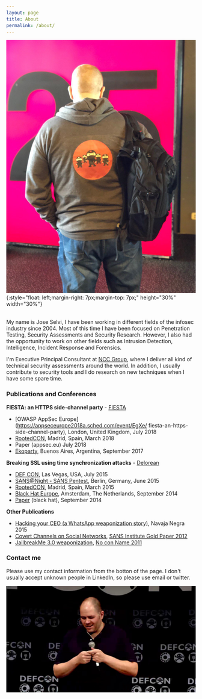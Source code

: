 ```yaml
---
layout: page
title: About
permalink: /about/
---
```


![](/images/jselvincc.jpg){:style="float: left;margin-right: 7px;margin-top: 7px;" height="30%" width="30%"}

<br>My name is Jose Selvi, I have been working in different fields of the infosec industry since 2004. Most of this time I have been focused on Penetration Testing, Security Assessments and Security Research. However, I also had the opportunity to work on other fields such as Intrusion Detection, Intelligence, Incident Response and Forensics.

I'm Executive Principal Consultant at [NCC Group](https://www.nccgroup.com), where I deliver all kind of technical security assessments around the world. In addition, I usually contribute to security tools and I do research on new techniques when I have some spare time.

### Publications and Conferences

**FIESTA: an HTTPS side-channel party** - [FIESTA](https://github.com/jselvi/fiesta)
* [OWASP AppSec Europe](https://appseceurope2018a.sched.com/event/EgXe/
fiesta-an-https-side-channel-party), London, United Kingdom, July 2018
* [RootedCON](https://www.rootedcon.com/ponentes#173), Madrid, Spain, March 2018
* Paper (appsec.eu)	July 2018
* [Ekoparty](https://youtu.be/guZ30nXHkUg), Buenos Aires, Argentina, September 2017

**Breaking SSL using time synchronization attacks** - [Delorean](https://github.com/PentesterES/Delorean)
* [DEF CON](https://www.youtube.com/watch?v=hkw9tFnJk8k), Las Vegas, USA, July 2015
* [SANS@Night - SANS Pentest](https://www.sans.org/event/pen-test-berlin-2015/bonus-sessions/7490/), Berlin, Germany, June 2015
* [RootedCON](https://www.youtube.com/watch?v=S3ZgKpmGU0U), Madrid, Spain, March 2015
* [Black Hat Europe](https://www.youtube.com/watch?v=eLhb4jZuv6M), Amsterdam, The Netherlands, September 2014
* [Paper](https://www.blackhat.com/docs/eu-14/materials/eu-14-Selvi-Bypassing-HTTP-Strict-Transport-Security-wp.pdf) (black hat), September 2014

**Other Publications**
* [Hacking your CEO (a WhatsApp weaponization story)](https://youtu.be/gGxBQO5DcrA), Navaja Negra 2015
* [Covert Channels on Social Networks](https://github.com/PentesterES/FaceCat), [SANS Institute Gold Paper 2012](https://www.sans.org/reading-room/whitepapers/engineering/covert-channels-social-networks-33960)
* [JailbreakMe 3.0 weaponization](https://github.com/PentesterES/Jail0wnMe), [No con Name 2011](https://youtu.be/4vvlFnmNNK8?t=1m)

### Contact me

Please use my contact information from the botton of the page. I don't usually accept unknown people in LinkedIn, so please use email or twitter.

![](/images/jselvidefcon.jpg)
